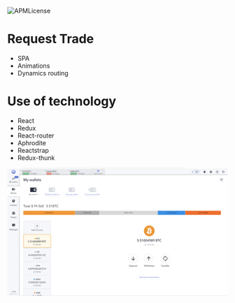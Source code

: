 
![APMLicense](https://img.shields.io/apm/l/vim-mode.svg)

# Request Trade
* SPA
* Animations
* Dynamics routing

# Use of technology
* React
* Redux
* React-router
* Aphrodite
* Reactstrap
* Redux-thunk

![](demo.png)

